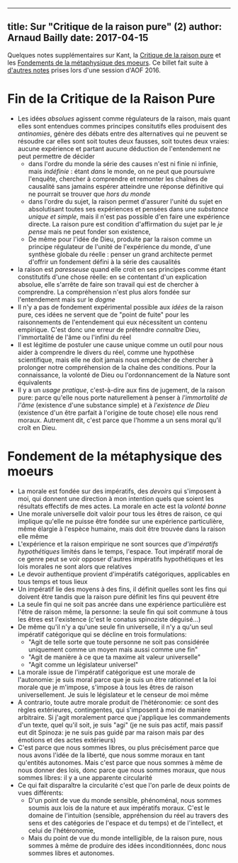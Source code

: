 ------------
title: Sur "Critique de la raison pure" (2)
author: Arnaud Bailly 
date: 2017-04-15
------------

Quelques notes supplémentaires sur Kant, la [Critique de la raison pure](https://fr.wikipedia.org/wiki/Critique_de_la_raison_pure) et les [Fondements de la métaphysique des moeurs](https://fr.wikipedia.org/wiki/Fondation_de_la_m%C3%A9taphysique_des_m%C5%93urs). Ce billet fait suite à [d'autres notes](/posts/kant.html) prises lors d'une session d'AOF 2016.

# Fin de la Critique de la Raison Pure

* Les idées *absolues* agissent comme régulateurs de la raison, mais quant elles sont entendues commes principes consitutifs elles produisent des *antinomies*, génère des débats entre des alternatives qui ne peuvent se résoudre car elles sont soit toutes deux fausses, soit toutes deux vraies: aucune expérience et partant aucune déduction de l'entendement ne peut permettre de décider
    * dans l'ordre du monde la série des causes n'est ni finie ni infinie, mais *indéfinie* : étant *dans* le monde, on ne peut que poursuivre l'enquête, chercher à comprendre et remonter les chaînes de causalité sans jamains espérer atteindre une réponse définitive qui ne pourrait se trouver que *hors du monde*
    * dans l'ordre du sujet, la raison permet d'assurer l'unité du sujet en absolutisant toutes ses expériences et pensées dans une *substance unique et simple*, mais il n'est pas possible d'en faire une expérience directe. La raison pure est condition d'affirmation du sujet par le *je pense* mais ne peut fonder son existence,
    * De même pour l'idée de Dieu, produite par la raison comme un principe régulateur de l'unité de l'expérience du monde, d'une synthèse globale du réelle : penser un grand architecte permet d'offrir un fondement défini à la série des causalités
* la raison est *paresseuse* quand elle croit en ses principes comme étant constitutifs d'une chose réelle: en se contentant d'un explication absolue, elle s'arrête de faire son travail qui est de chercher à comprendre. La compréhension n'est plus alors fondée sur l'entendement mais sur le *dogme*
* Il n'y a pas de fondement expérimental possible aux *idées* de la raison pure, ces idées ne servent que de "point de fuite" pour les raisonnements de l'entendement qui eux nécessitent un contenu empirique. C'est donc une erreur de prétendre *connaître* Dieu, l'immortalité de l'âme ou l'infini du réel
* Il est légitime de postuler une cause unique comme un outil pour nous aider à comprendre le divers du réel, comme une hypothèse scientifique, mais elle ne doit jamais nous empêcher de chercher à prolonger notre compréhension de la chaîne des conditions. Pour la connaissance, la volonté de Dieu ou l'ordonnancement de la  Nature sont équivalents
* Il y a un *usage pratique*, c'est-à-dire aux fins de jugement, de la raison pure: parce qu'elle nous porte naturellement à penser à *l'immortalité de l'âme* (existence d'une substance simple) et à *l'existence de Dieu* (existence d'un être parfait à l'origine de toute chose) elle nous rend moraux. Autrement dit, c'est parce que l'homme a un sens moral qu'il croît en Dieu.

# Fondement de la métaphysique des moeurs

* La morale est fondée sur des impératifs, des *devoirs* qui s'imposent à moi, qui donnent une direction à mon intention quels que soient les résultats effectifs de mes actes. La morale en acte est la *volonté bonne*
* Une morale universelle doit valoir pour tous les êtres de raison, ce qui implique qu'elle ne puisse être fondée sur une expérience particulière, même élargie à l'espèce humaine, mais doit être trouvée dans la raison elle même
* L'expérience et la raison empirique ne sont sources que *d'impératifs hypothétiques* limités dans le temps, l'espace. Tout impératif moral de ce genre peut se voir opposer d'autres impératifs hypothétiques et les lois morales ne sont alors que relatives
* Le devoir authentique provient d'impératifs catégoriques, applicables en tous temps et tous lieux
* Un impératif lie des moyens à des fins, il définit quelles sont les fins qui doivent être tandis que la raison pure définit les fins qui peuvent être
* La seule fin qui ne soit pas ancrée dans une expérience particulière est l'être de raison même, la personne: la seule fin qui soit commune à tous les êtres est l'existence (c'est le conatus spinoziste déguisé...)
* De même qu'il n'y a qu'une seule fin universelle, il n'y a qu'un seul impératif catégorique qui se décline en trois formulations:
    * "Agit de telle sorte que toute personne ne soit pas considérée uniquement comme un moyen mais aussi comme une fin"
    * "Agit de manière à ce que ta maxime ait valeur universelle"
    * "Agit comme un législateur universel"
* La morale issue de l'impératif catégorique est une morale de l'autonomie: je suis moral parce que je suis un être rationnel et la loi morale que je m'impose, s'impose à tous les êtres de raison universellement. Je suis le législateur et le censeur de moi même
* A contrario, toute autre morale produit de l'hétéronomie: ce sont des règles extérieures, contingentes, qui s'imposent à moi de manière arbitraire. Si j'agit moralement parce que j'applique les commandements d'un texte, quel qu'il soit, je suis "agi" (je ne suis pas actif, mais passif eut dit Spinoza: je ne suis pas guidé par ma raison mais par des émotions et des actes extérieurs)
* C'est parce que nous sommes libres, ou plus précisément parce que nous avons l'idée de la liberté, que nous somme moraux en tant qu'entités autonomes. Mais c'est parce que nous sommes à même de nous donner des lois, donc parce que nous sommes moraux, que nous sommes libres: il y a une apparente circularité
* Ce qui fait disparaître la circularité c'est que l'on parle de deux points de vues différents:
    * D'un point de vue du monde sensible, phénoménal, nous sommes soumis aux lois de la nature et aux impératifs moraux. C'est le domaine de l'intuition (sensible, appréhension du réel au travers des sens et des catégories de l'espace et du temps) et de l'intellect, et celui de l'hétéronomie,
    * Mais du point de vue du monde intelligible, de la raison pure, nous sommes à même de produire des idées inconditionnées, donc nous sommes libres et autonomes.
